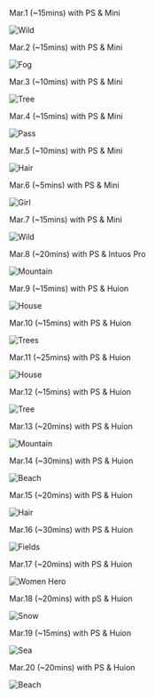Mar.1 (~15mins) with PS & Mini

![Wild](1.jpg)

Mar.2 (~15mins) with PS & Mini

![Fog](2.jpg)

Mar.3 (~10mins) with PS & Mini

![Tree](3.jpg)

Mar.4 (~15mins) with PS & Mini

![Pass](4.jpg)

Mar.5 (~10mins) with PS & Mini

![Hair](5.jpg)

Mar.6 (~5mins) with PS & Mini

![Girl](6.jpg)

Mar.7 (~15mins) with PS & Mini

![Wild](7.jpg)

Mar.8 (~20mins) with PS & Intuos Pro

![Mountain](8.jpg)

Mar.9 (~15mins) with PS & Huion

![House](9.jpg)

Mar.10 (~15mins) with PS & Huion

![Trees](10.jpg)

Mar.11 (~25mins) with PS & Huion

![House](11.jpg)

Mar.12 (~15mins) with PS & Huion

![Tree](12.jpg)

Mar.13 (~20mins) with PS & Huion

![Mountain](13.jpg)

Mar.14 (~30mins) with PS & Huion

![Beach](14.jpg)

Mar.15 (~20mins) with PS & Huion

![Hair](15.jpg)

Mar.16 (~30mins) with PS & Huion

![Fields](16.jpg)

Mar.17 (~20mins) with PS & Huion

![Women Hero](17.jpg)

Mar.18 (~20mins) with pS & Huion

![Snow](18.jpg)

Mar.19 (~15mins) with PS & Huion

![Sea](19.jpg)

Mar.20 (~20mins) with PS & Huion

![Beach](20.jpg)

